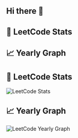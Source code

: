 ## Hi there 👋

<!--
**mouli012/mouli012** is a ✨ _special_ ✨ repository because its `README.md` (this file) appears on your GitHub profile.

Here are some ideas to get you started:

- 🔭 I’m currently working on ...
- 🌱 I’m currently learning ...
- 👯 I’m looking to collaborate on ...
- 🤔 I’m looking for help with ...
- 💬 Ask me about ...
- 📫 How to reach me: ...
- 😄 Pronouns: ...
- ⚡ Fun fact: ...
-->
## 🧩 LeetCode Stats
## 📈 Yearly Graph
## 🧩 LeetCode Stats
![LeetCode Stats](https://leetcard.jacoblin.cool/mouli_12?font=monospace&ext=activity)

## 📈 Yearly Graph
![LeetCode Yearly Graph](https://leetgraph.vercel.app/api?username=mouli_12)
